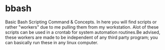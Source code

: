 # bbash
Basic Bash Scripting Command &amp; Concepts.
In here you will find scripts or rather "workers" due to me pulling them from my workstation. Alot of these scripts can be used in a crontab for system automation routines.Be advised, these workers are made to be independent of any third party program; you can basically run these in any linux computer.

